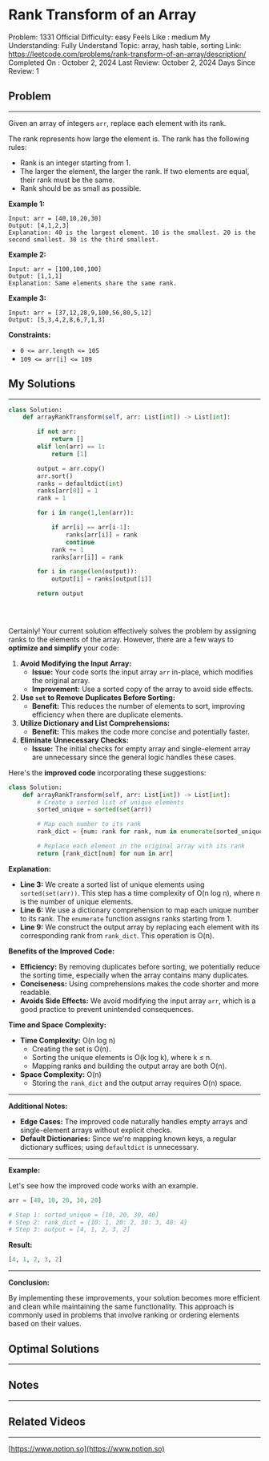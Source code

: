 # Rank Transform  of an Array

Problem: 1331
Official Difficulty: easy
Feels Like : medium
My Understanding: Fully Understand
Topic: array, hash table, sorting
Link: https://leetcode.com/problems/rank-transform-of-an-array/description/
Completed On : October 2, 2024
Last Review: October 2, 2024
Days Since Review: 1

## Problem

---

Given an array of integers `arr`, replace each element with its rank.

The rank represents how large the element is. The rank has the following rules:

- Rank is an integer starting from 1.
- The larger the element, the larger the rank. If two elements are equal, their rank must be the same.
- Rank should be as small as possible.

**Example 1:**

```
Input: arr = [40,10,20,30]
Output: [4,1,2,3]
Explanation: 40 is the largest element. 10 is the smallest. 20 is the second smallest. 30 is the third smallest.
```

**Example 2:**

```
Input: arr = [100,100,100]
Output: [1,1,1]
Explanation: Same elements share the same rank.

```

**Example 3:**

```
Input: arr = [37,12,28,9,100,56,80,5,12]
Output: [5,3,4,2,8,6,7,1,3]

```

**Constraints:**

- `0 <= arr.length <= 105`
- `109 <= arr[i] <= 109`

## My Solutions

---

```python
class Solution:
    def arrayRankTransform(self, arr: List[int]) -> List[int]:

        if not arr:
            return []
        elif len(arr) == 1:
            return [1]

        output = arr.copy()
        arr.sort()
        ranks = defaultdict(int)
        ranks[arr[0]] = 1
        rank = 1

        for i in range(1,len(arr)):

            if arr[i] == arr[i-1]:
                ranks[arr[i]] = rank
                continue
            rank += 1
            ranks[arr[i]] = rank

        for i in range(len(output)):
            output[i] = ranks[output[i]]

        return output
            

        
```

Certainly! Your current solution effectively solves the problem by assigning ranks to the elements of the array. However, there are a few ways to **optimize and simplify** your code:

1. **Avoid Modifying the Input Array:**
    - **Issue:** Your code sorts the input array `arr` in-place, which modifies the original array.
    - **Improvement:** Use a sorted copy of the array to avoid side effects.
2. **Use `set` to Remove Duplicates Before Sorting:**
    - **Benefit:** This reduces the number of elements to sort, improving efficiency when there are duplicate elements.
3. **Utilize Dictionary and List Comprehensions:**
    - **Benefit:** This makes the code more concise and potentially faster.
4. **Eliminate Unnecessary Checks:**
    - **Issue:** The initial checks for empty array and single-element array are unnecessary since the general logic handles these cases.

Here's the **improved code** incorporating these suggestions:

```python
class Solution:
    def arrayRankTransform(self, arr: List[int]) -> List[int]:
        # Create a sorted list of unique elements
        sorted_unique = sorted(set(arr))

        # Map each number to its rank
        rank_dict = {num: rank for rank, num in enumerate(sorted_unique, start=1)}

        # Replace each element in the original array with its rank
        return [rank_dict[num] for num in arr]

```

**Explanation:**

- **Line 3:** We create a sorted list of unique elements using `sorted(set(arr))`. This step has a time complexity of O(n log n), where n is the number of unique elements.
- **Line 6:** We use a dictionary comprehension to map each unique number to its rank. The `enumerate` function assigns ranks starting from 1.
- **Line 9:** We construct the output array by replacing each element with its corresponding rank from `rank_dict`. This operation is O(n).

**Benefits of the Improved Code:**

- **Efficiency:** By removing duplicates before sorting, we potentially reduce the sorting time, especially when the array contains many duplicates.
- **Conciseness:** Using comprehensions makes the code shorter and more readable.
- **Avoids Side Effects:** We avoid modifying the input array `arr`, which is a good practice to prevent unintended consequences.

**Time and Space Complexity:**

- **Time Complexity:** O(n log n)
    - Creating the set is O(n).
    - Sorting the unique elements is O(k log k), where k ≤ n.
    - Mapping ranks and building the output array are both O(n).
- **Space Complexity:** O(n)
    - Storing the `rank_dict` and the output array requires O(n) space.

---

**Additional Notes:**

- **Edge Cases:** The improved code naturally handles empty arrays and single-element arrays without explicit checks.
- **Default Dictionaries:** Since we're mapping known keys, a regular dictionary suffices; using `defaultdict` is unnecessary.

---

**Example:**

Let's see how the improved code works with an example.

```python
arr = [40, 10, 20, 30, 20]

# Step 1: sorted_unique = [10, 20, 30, 40]
# Step 2: rank_dict = {10: 1, 20: 2, 30: 3, 40: 4}
# Step 3: output = [4, 1, 2, 3, 2]

```

**Result:**

```python
[4, 1, 2, 3, 2]

```

---

**Conclusion:**

By implementing these improvements, your solution becomes more efficient and clean while maintaining the same functionality. This approach is commonly used in problems that involve ranking or ordering elements based on their values.

## Optimal Solutions

---

## Notes

---

 

## Related Videos

---

[https://www.notion.so](https://www.notion.so)